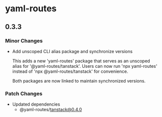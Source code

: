 # yaml-routes

## 0.3.3

### Minor Changes

-   Add unscoped CLI alias package and synchronize versions

    This adds a new 'yaml-routes' package that serves as an unscoped alias for '@yaml-routes/tanstack'. Users can now run 'npx yaml-routes' instead of 'npx @yaml-routes/tanstack' for convenience.

    Both packages are now linked to maintain synchronized versions.

### Patch Changes

-   Updated dependencies
    -   @yaml-routes/tanstack@0.4.0

